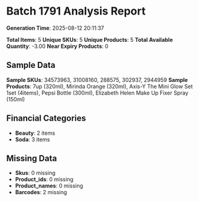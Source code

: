 # Batch 1791 Analysis Report

**Generation Time**: 2025-08-12 20:11:37

**Total Items**: 5
**Unique SKUs**: 5
**Unique Products**: 5
**Total Available Quantity**: -3.00
**Near Expiry Products**: 0

## Sample Data
**Sample SKUs**: 34573963, 31008160, 288575, 302937, 2944959
**Sample Products**: 7up (320ml), Mirinda Orange (320ml), Axis-Y The Mini Glow Set 1set (4items), Pepsi Bottle (300ml), Elizabeth Helen Make Up Fixer Spray (150ml)

## Financial Categories
- **Beauty**: 2 items
- **Soda**: 3 items

## Missing Data
- **Skus**: 0 missing
- **Product_ids**: 0 missing
- **Product_names**: 0 missing
- **Barcodes**: 2 missing
